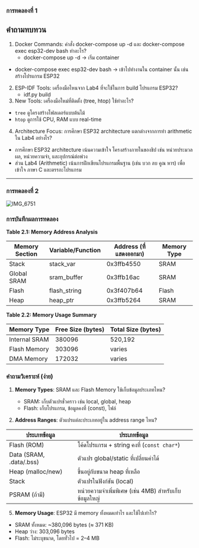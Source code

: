 
 ### การทดลองที่ 1
## คำถามทบทวน

1. Docker Commands: คำสั่ง docker-compose up -d และ docker-compose exec esp32-dev bash ทำอะไร?
   - docker-compose up -d → เริ่ม container
 - docker-compose exec esp32-dev bash → เข้าไปทำงานใน container นั้น เช่น สร้างโปรแกรม ESP32
2. ESP-IDF Tools: เครื่องมือไหนจาก Lab4 ที่จะใช้ในการ build โปรแกรม ESP32?
   - idf.py build
3. New Tools: เครื่องมือใหม่ที่ติดตั้ง (tree, htop) ใช้ทำอะไร?
 
  - `tree`      ดูโครงสร้างโฟลเดอร์แบบต้นไม้   
  - `htop`      ดูการใช้ CPU, RAM แบบ real-time 
  4. Architecture Focus: การศึกษา ESP32 architecture แตกต่างจากการทำ arithmetic ใน Lab4 อย่างไร?
- การศึกษา ESP32 architecture เน้นความเข้าใจ โครงสร้างภายในของชิป เช่น หน่วยประมวลผล, หน่วยความจำ, และอุปกรณ์ต่อพ่วง
 - ส่วน Lab4 (Arithmetic) เน้นการฝึกเขียนโปรแกรมพื้นฐาน (เช่น บวก ลบ คูณ หาร) เพื่อเข้าใจ ภาษา C และตรรกะโปรแกรม
------------------------------------------
### การทดลองที่ 2
![IMG_6751](https://github.com/user-attachments/assets/20248fad-0b7c-47d2-8147-769c7999db1c)
### การบันทึกผลการทดลอง 

**Table 2.1: Memory Address Analysis**

| Memory Section | Variable/Function | Address (ที่แสดงออกมา) | Memory Type |
|----------------|-------------------|----------------------|-------------|
| Stack | stack_var | 0x3ffb4550 | SRAM |
| Global SRAM | sram_buffer | 0x3ffb16ac | SRAM |
| Flash | flash_string | 0x3f407b64 | Flash |
| Heap | heap_ptr | 0x3ffb5264 | SRAM |

**Table 2.2: Memory Usage Summary**

| Memory Type | Free Size (bytes) | Total Size (bytes) |
|-------------|-------------------|--------------------|
| Internal SRAM | 380096 | 520,192 |
| Flash Memory | 303096 | varies |
| DMA Memory | 172032| varies |

### คำถามวิเคราะห์ (ง่าย)

1. **Memory Types**: SRAM และ Flash Memory ใช้เก็บข้อมูลประเภทไหน?
     - SRAM: เก็บตัวแปรชั่วคราว เช่น local, global, heap
   - Flash: เก็บโปรแกรม, ข้อมูลคงที่ (const), ไฟล์
   
3. **Address Ranges**: ตัวแปรแต่ละประเภทอยู่ใน address range ไหน?
   
| ประเภทข้อมูล| ประเภทข้อมูล |
|------|------|
| Flash (ROM)   | โค้ดโปรแกรม + string คงที่ (`const char*`)   |
| Data (SRAM, .data/.bss)   | ตัวแปร global/static ที่เปลี่ยนค่าได้   |
| Heap (malloc/new)   | 	ขึ้นอยู่กับขนาด heap ที่เหลือ   |
| 	Stack   | 	ตัวแปรในฟังก์ชัน (local)  |
| PSRAM (ถ้ามี)  | 	หน่วยความจำเพิ่มพิเศษ (เช่น 4MB) สำหรับเก็บข้อมูลใหญ่  |
5. **Memory Usage**: ESP32 มี memory ทั้งหมดเท่าไร และใช้ไปเท่าไร?
 - SRAM ทั้งหมด: ~380,096 bytes (≈ 371 KB)
- Heap ว่าง: 303,096 bytes
- Flash: ไม่ระบุขนาด, โดยทั่วไป = 2–4 MB

